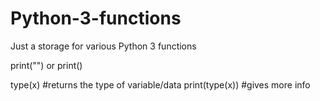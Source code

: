 # Python-3-functions
Just a storage for various Python 3 functions

print("") or print()

type(x) #returns the type of variable/data
print(type(x)) #gives more info
